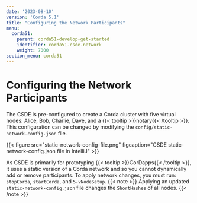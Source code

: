 ```yaml
---
date: '2023-08-10'
version: 'Corda 5.1'
title: "Configuring the Network Participants"
menu:
  corda51:
    parent: corda51-develop-get-started
    identifier: corda51-csde-network
    weight: 7000
section_menu: corda51
---
```

# Configuring the Network Participants
The CSDE is pre-configured to create a Corda cluster with five virtual nodes: Alice, Bob, Charlie, Dave, and a {{< tooltip >}}notary{{< /tooltip >}}.
This configuration can be changed by modifying the `config/static-network-config.json` file.

{{< figure src="static-network-config-file.png" figcaption="CSDE static-network-config.json file in IntelliJ" >}}

As CSDE is primarily for prototyping {{< tooltip >}}CorDapps{{< /tooltip >}}, it uses a static version of a Corda network and so you cannot dynamically add or remove participants. To apply network changes, you must run: `stopCorda`, `startCorda`, and `5-vNodeSetup`.
{{< note >}}
Applying an updated `static-network-config.json` file changes the `ShortHashes` of all nodes.
{{< /note >}}
